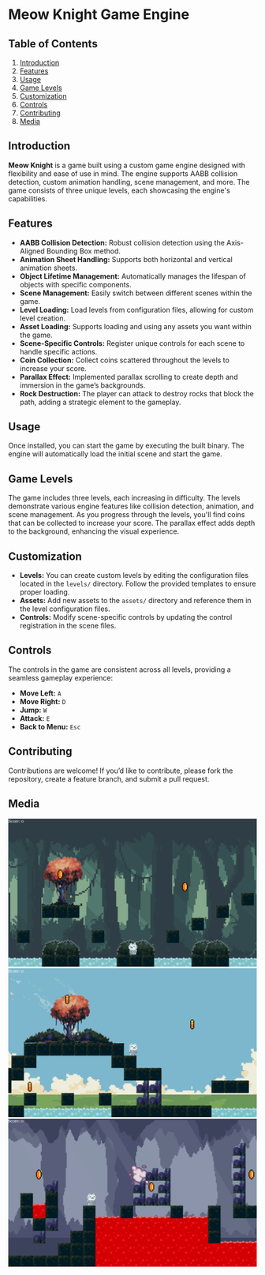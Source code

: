 # Meow Knight Game Engine

## Table of Contents
1. [Introduction](#introduction)
2. [Features](#features)
3. [Usage](#usage)
4. [Game Levels](#game-levels)
5. [Customization](#customization)
6. [Controls](#controls)
7. [Contributing](#contributing)
8. [Media](#media)

## Introduction
**Meow Knight** is a game built using a custom game engine designed with flexibility and ease of use in mind. The engine supports AABB collision detection, custom animation handling, scene management, and more. The game consists of three unique levels, each showcasing the engine's capabilities.

## Features
- **AABB Collision Detection:** Robust collision detection using the Axis-Aligned Bounding Box method.
- **Animation Sheet Handling:** Supports both horizontal and vertical animation sheets.
- **Object Lifetime Management:** Automatically manages the lifespan of objects with specific components.
- **Scene Management:** Easily switch between different scenes within the game.
- **Level Loading:** Load levels from configuration files, allowing for custom level creation.
- **Asset Loading:** Supports loading and using any assets you want within the game.
- **Scene-Specific Controls:** Register unique controls for each scene to handle specific actions.
- **Coin Collection:** Collect coins scattered throughout the levels to increase your score.
- **Parallax Effect:** Implemented parallax scrolling to create depth and immersion in the game’s backgrounds.
- **Rock Destruction:** The player can attack to destroy rocks that block the path, adding a strategic element to the gameplay.

## Usage
Once installed, you can start the game by executing the built binary. The engine will automatically load the initial scene and start the game.

## Game Levels
The game includes three levels, each increasing in difficulty. The levels demonstrate various engine features like collision detection, animation, and scene management. As you progress through the levels, you'll find coins that can be collected to increase your score. The parallax effect adds depth to the background, enhancing the visual experience. 

## Customization
- **Levels:** You can create custom levels by editing the configuration files located in the `levels/` directory. Follow the provided templates to ensure proper loading.
- **Assets:** Add new assets to the `assets/` directory and reference them in the level configuration files.
- **Controls:** Modify scene-specific controls by updating the control registration in the scene files.

## Controls
The controls in the game are consistent across all levels, providing a seamless gameplay experience:

- **Move Left:** `A`
- **Move Right:** `D`
- **Jump:** `W`
- **Attack:** `E`
- **Back to Menu:** `Esc`

## Contributing
Contributions are welcome! If you’d like to contribute, please fork the repository, create a feature branch, and submit a pull request.

## Media
![](media/1.png)
![](media/2.png)
![](media/3.png)